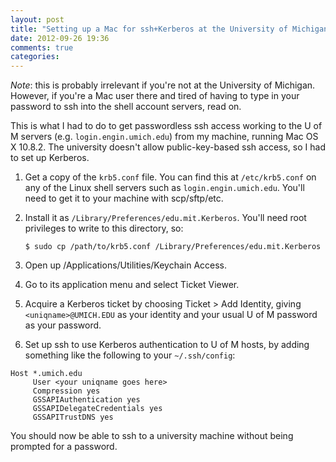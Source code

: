 ```yaml
---
layout: post
title: "Setting up a Mac for ssh+Kerberos at the University of Michigan"
date: 2012-09-26 19:36
comments: true
categories:
---
```


*Note*: this is probably irrelevant if you're not at the University of
Michigan. However, if you're a Mac user there and tired of having to
type in your password to ssh into the shell account servers, read on.

This is what I had to do to get passwordless ssh access working to the
U of M servers (e.g. `login.engin.umich.edu`) from my machine, running
Mac OS X 10.8.2. The university doesn't allow public-key-based ssh
access, so I had to set up Kerberos.

1. Get a copy of the `krb5.conf` file. You can find this at
`/etc/krb5.conf` on any of the Linux shell servers such as
`login.engin.umich.edu`. You'll need to get it to your machine with
scp/sftp/etc.

2. Install it as `/Library/Preferences/edu.mit.Kerberos`. You'll need
root privileges to write to this directory, so:

       $ sudo cp /path/to/krb5.conf /Library/Preferences/edu.mit.Kerberos

3. Open up /Applications/Utilities/Keychain Access.

4. Go to its application menu and select Ticket Viewer.

5. Acquire a Kerberos ticket by choosing Ticket > Add Identity, giving
`<uniqname>@UMICH.EDU` as your identity and your usual U of M password
as your password.

6. Set up ssh to use Kerberos authentication to U of M hosts, by
adding something like the following to your `~/.ssh/config`:

```
Host *.umich.edu
     User <your uniqname goes here>
     Compression yes
     GSSAPIAuthentication yes
     GSSAPIDelegateCredentials yes
     GSSAPITrustDNS yes
```

You should now be able to ssh to a university machine without being
prompted for a password.

